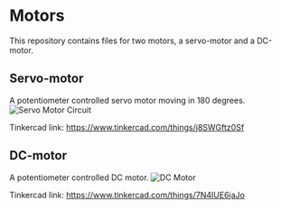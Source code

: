# Motors
This repository contains files for two motors, a servo-motor and a DC-motor.

## Servo-motor
A potentiometer controlled servo motor moving in 180 degrees.
![Servo Motor Circuit](https://github.com/Alshaiban1/Motors/assets/139134530/2d549b4b-e253-497b-b811-5dd909aa882f)

Tinkercad link:
https://www.tinkercad.com/things/j8SWGftz0Sf



## DC-motor
A potentiometer controlled DC motor.
![DC Motor](https://github.com/Alshaiban1/Motors/assets/139134530/89744a9c-9476-4f13-911a-cbe7dff4675b)

Tinkercad link:
https://www.tinkercad.com/things/7N4IUE6jaJo
